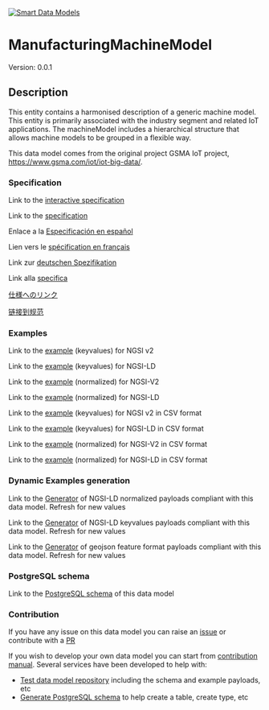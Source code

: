 [![Smart Data Models](https://smartdatamodels.org/wp-content/uploads/2022/01/SmartDataModels_logo.png "Logo")](https://smartdatamodels.org)
# ManufacturingMachineModel
Version: 0.0.1

## Description 

This entity contains a harmonised description of a generic machine model. This entity is primarily associated with the industry segment and related IoT applications. The machineModel includes a hierarchical structure that allows machine models to be grouped in a flexible way.

This data model comes from the original project GSMA IoT project, https://www.gsma.com/iot/iot-big-data/.
### Specification

Link to the [interactive specification](https://swagger.lab.fiware.org/?url=https://smart-data-models.github.io/dataModel.ManufacturingMachine/ManufacturingMachineModel/swagger.yaml)

Link to the [specification](https://github.com/smart-data-models/dataModel.ManufacturingMachine/blob/master/ManufacturingMachineModel/doc/spec.md)

Enlace a la [Especificación en español](https://github.com/smart-data-models/dataModel.ManufacturingMachine/blob/master/ManufacturingMachineModel/doc/spec_ES.md)

Lien vers le [spécification en français](https://github.com/smart-data-models/dataModel.ManufacturingMachine/blob/master/ManufacturingMachineModel/doc/spec_FR.md)

Link zur [deutschen Spezifikation](https://github.com/smart-data-models/dataModel.ManufacturingMachine/blob/master/ManufacturingMachineModel/doc/spec_DE.md)

Link alla [specifica](https://github.com/smart-data-models/dataModel.ManufacturingMachine/blob/master/ManufacturingMachineModel/doc/spec_IT.md)

[仕様へのリンク](https://github.com/smart-data-models/dataModel.ManufacturingMachine/blob/master/ManufacturingMachineModel/doc/spec_JA.md)

[链接到规范](https://github.com/smart-data-models/dataModel.ManufacturingMachine/blob/master/ManufacturingMachineModel/doc/spec_ZH.md)
### Examples

Link to the [example](https://smart-data-models.github.io/dataModel.ManufacturingMachine/ManufacturingMachineModel/examples/example.json) (keyvalues) for NGSI v2

Link to the [example](https://smart-data-models.github.io/dataModel.ManufacturingMachine/ManufacturingMachineModel/examples/example.jsonld) (keyvalues) for NGSI-LD

Link to the [example](https://smart-data-models.github.io/dataModel.ManufacturingMachine/ManufacturingMachineModel/examples/example-normalized.json) (normalized) for NGSI-V2

Link to the [example](https://smart-data-models.github.io/dataModel.ManufacturingMachine/ManufacturingMachineModel/examples/example-normalized.jsonld) (normalized) for NGSI-LD

Link to the [example](https://github.com/smart-data-models/dataModel.ManufacturingMachine/blob/master/ManufacturingMachineModel/examples/example.json.csv) (keyvalues) for NGSI v2 in CSV format

Link to the [example](https://github.com/smart-data-models/dataModel.ManufacturingMachine/blob/master/ManufacturingMachineModel/examples/example.jsonld.csv) (keyvalues) for NGSI-LD in CSV format

Link to the [example](https://github.com/smart-data-models/dataModel.ManufacturingMachine/blob/master/ManufacturingMachineModel/examples/example-normalized.json.csv) (normalized) for NGSI-V2 in CSV format

Link to the [example](https://github.com/smart-data-models/dataModel.ManufacturingMachine/blob/master/ManufacturingMachineModel/examples/example-normalized.jsonld.csv) (normalized) for NGSI-LD in CSV format
### Dynamic Examples generation

Link to the [Generator](https://smartdatamodels.org/extra/ngsi-ld_generator.php?schemaUrl=https://raw.githubusercontent.com/smart-data-models/dataModel.ManufacturingMachine/master/ManufacturingMachineModel/schema.json&email=info@smartdatamodels.org) of NGSI-LD normalized payloads compliant with this data model. Refresh for new values

Link to the [Generator](https://smartdatamodels.org/extra/ngsi-ld_generator_keyvalues.php?schemaUrl=https://raw.githubusercontent.com/smart-data-models/dataModel.ManufacturingMachine/master/ManufacturingMachineModel/schema.json&email=info@smartdatamodels.org) of NGSI-LD keyvalues payloads compliant with this data model. Refresh for new values

Link to the [Generator](https://smartdatamodels.org/extra/geojson_features_generator.php?schemaUrl=https://raw.githubusercontent.com/smart-data-models/dataModel.ManufacturingMachine/master/ManufacturingMachineModel/schema.json&email=info@smartdatamodels.org) of geojson feature format payloads compliant with this data model. Refresh for new values
### PostgreSQL schema

Link to the [PostgreSQL schema](https://github.com/smart-data-models/dataModel.ManufacturingMachine/blob/master/ManufacturingMachineModel/schema.sql) of this data model
### Contribution

 If you have any issue on this data model you can raise an [issue](https://github.com/smart-data-models/dataModel.ManufacturingMachine/issues)  or contribute with a [PR](https://github.com/smart-data-models/dataModel.ManufacturingMachine/pulls)

 If you wish to develop your own data model you can start from [contribution manual](https://bit.ly/contribution_manual). Several services have been developed to help with: 
 - [Test data model repository](https://smartdatamodels.org/index.php/data-models-contribution-api/) including the schema and example payloads, etc
 - [Generate PostgreSQL schema](https://smartdatamodels.org/index.php/sql-service/) to help create a table, create type, etc